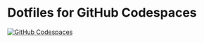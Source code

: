 # Dotfiles for GitHub Codespaces

[![GitHub Codespaces](https://i.imgur.com/4BWbfhg.png)](https://imgur.com/4BWbfhg)
